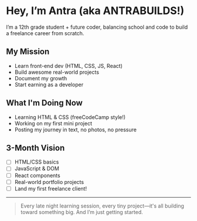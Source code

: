 #  Hey, I’m Antra (aka ANTRABUILDS!)

I’m a 12th grade student + future coder, balancing school and code to build a freelance career from scratch.

## My Mission

- Learn front-end dev (HTML, CSS, JS, React)
- Build awesome real-world projects
- Document my growth
- Start earning as a developer

## What I'm Doing Now

- Learning HTML & CSS (freeCodeCamp style!)
- Working on my first mini project
- Posting my journey in text, no photos, no pressure

## 3-Month Vision

- [ ] HTML/CSS basics  
- [ ] JavaScript & DOM  
- [ ] React components  
- [ ] Real-world portfolio projects  
- [ ] Land my first freelance client!

---

> Every late night learning session, every tiny project—it's all building toward something big.
> And I’m just getting started.
